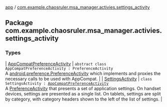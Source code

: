 [app](../index.md) / [com.example.chaosruler.msa_manager.activies.settings_activity](.)

## Package com.example.chaosruler.msa_manager.activies.settings_activity

### Types

| [AppCompatPreferenceActivity](-app-compat-preference-activity/index.md) | `abstract class AppCompatPreferenceActivity : PreferenceActivity`<br>A [android.preference.PreferenceActivity](#) which implements and proxies the necessary calls to be used with AppCompat. |
| [SettingsActivity](-settings-activity/index.md) | `class SettingsActivity : `[`AppCompatPreferenceActivity`](-app-compat-preference-activity/index.md)<br>A [PreferenceActivity](#) that presents a set of application settings. On handset devices, settings are presented as a single list. On tablets, settings are split by category, with category headers shown to the left of the list of settings. |

